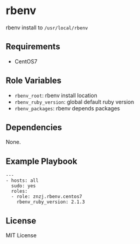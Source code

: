 # rbenv

rbenv install to `/usr/local/rbenv`

## Requirements

- CentOS7

## Role Variables

- `rbenv_root`: rbenv install location
- `rbenv_ruby_version`: global default ruby version
- `rbenv_packages`: rbenv depends packages

## Dependencies

None.

## Example Playbook

    ---
    - hosts: all
      sudo: yes
      roles:
      - role: znzj.rbenv.centos7
        rbenv_ruby_version: 2.1.3

## License

MIT License
